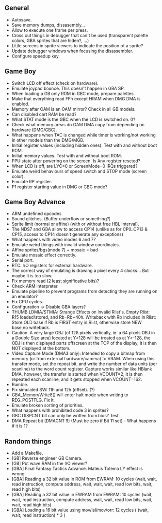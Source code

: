 
General
-------

- Autosave.
- Save memory dumps, dissasembly...
- Allow to execute one frame per press.
- Cross out things in debugger that can't be used (transparent palette colors, GBA sprites that are hiden?, ...)
- Little screens in sprite viewers to indicate the position of a sprite?
- Update debugger windows when focusing the disassembler.
- Configure speedup key.

Game Boy
--------

- Switch LCD off effect (check on hardware).
- Emulate joypad bounce. This doesn't happen in GBA SP.
- When loading a GB only ROM in GBC mode, prepare palettes.
- Make that everything read FFh except HRAM when DMG DMA is enabled.
- Memory after OAM is an OAM mirror? Check in all GB models.
- Can disabled cart RAM be read?
- What STAT mode is the GBC when the LCD is switched on. 0?
- Check what memory areas do OAM DMA copy from depending on hardware (DMG/GBC).
- What happens when TAC is changed while timer is working/not working in other models than the DMG/MGB.
- Initial register values (including hidden ones). Test with and without boot ROM.
- Initial memory values. Test with and without boot ROM.
- PPU state after powering on the screen. Is Any register reseted?
- When LCD is off, are LYC=0 or ScreenMode=0 IRQs triggered?
- Emulate weird behaviours of speed switch and STOP mode (screen color).
- Emulate RP register.
- P1 register starting value in DMG or GBC mode?

Game Boy Advance
----------------

- ARM undefined opcodes
- Sound glitches. (Buffer underflow or something?)
- Sprite limit (normal or affine) (with or without free HBL interval).
- The NDS7 and GBA allow to access CP14 (unlike as for CP0..CP13 & CP15, access to CP14 doesn't generate any exceptions)
- What happens with video modes 6 and 7?
- Emulate weird things with invalid window coordinates.
- Affine sprites/bgs(mode 7) + mosaic = bad
- Emulate mosaic effect correctly.
- Serial port.
- RTC. I/O registers for external hardware.
- The correct way of emulating is drawing a pixel every 4 clocks... But maybe it is too slow.
- Fix memory read (2 least significative bits)?
- Check ARM interpreter.
- Emulate pipeline to prevent programs from detecting they are running on an emulator?
- Fix CPU cycles.
- Configuration -> Disable GBA layers?
- THUMB LDMIA/STMIA: Strange Effects on Invalid Rlist's. Empty Rlist: R15 loaded/stored, and Rb=Rb+40h. Writeback with Rb included in Rlist: Store OLD base if Rb is FIRST entry in Rlist, otherwise store NEW base,no writeback.
- Caution: A very large OBJ (of 128 pixels vertically, ie. a 64 pixels OBJ in a Double Size area) located at Y>128 will be treated as at Y>-128, the OBJ is then displayed parts offscreen at the TOP of the display, it is then NOT displayed at the bottom.
- Video Capture Mode (DMA3 only): Intended to copy a bitmap from memory (or from external hardware/camera) to VRAM. When using this transfer mode, set the repeat bit, and write the number of data units (per scanline) to the word count register. Capture works similar like HBlank DMA, however, the transfer is started when VCOUNT=2, it is then repeated each scanline, and it gets stopped when VCOUNT=162.
- Rumble.
- Fix simulated SWI 11h and 12h (offset). (?)
- GBA_MemoryWrite8() will enter halt mode when writing to REG_POSTFLG. Fix it.
- Emulate broken sorting of priorities.
- What happens with prohibited code 3 in sprites?
- GBC DISPCNT bit can only be written from bios? Test.
- DMA Repeat bit (DMACNT 9) (Must be zero if Bit 11 set) - What happens if it is 1?

Random things
-------------

- Add a Makefile.
- [GB] Reverse engineer GB Camera. 
- [GB] Put wave RAM in the I/O viewer?
- [GBA] Final Fantasy Tactics Advance. Mateus Totema LY effect is wrong.
- [GBA] Reading a 32 bit value in ROM from EWRAM: 10 cycles (wait, wait, read instruction, compute address, wait, wait, wait, read low bits, wait, read high bits)
- [GBA] Reading a 32 bit value in EWRAM from EWRAM: 10 cycles (wait, wait, read instruction, compute address, wait, wait, read low bits, wait, wait, read high bits)
- [GBA] Loading a 16 bit value using mov/lsl/mov/orr: 12 cycles ( (wait, wait, read instruction) * 3 )



